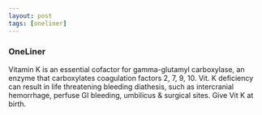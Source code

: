 ```yaml
---
layout: post
tags: [oneliner]
---
```



### OneLiner

Vitamin K is an essential cofactor for gamma-glutamyl carboxylase, an enzyme that carboxylates coagulation factors 2, 7, 9, 10. Vit. K deficiency can result in life threatening bleeding diathesis, such as intercranial hemorrhage, perfuse GI bleeding, umbilicus & surgical sites. Give Vit K at birth.
